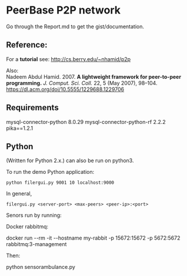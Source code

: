 # PeerBase P2P network
Go through the Report.md to get the gist/documentation. 
## Reference:

For a **tutorial** see: http://cs.berry.edu/~nhamid/p2p

Also: <br>
Nadeem Abdul Hamid. 2007. **A lightweight framework for peer-to-peer programming.** *J. Comput. Sci. Coll.* 22, 5 (May 2007), 98–104.
https://dl.acm.org/doi/10.5555/1229688.1229706

## Requirements

mysql-connector-python    8.0.29
mysql-connector-python-rf 2.2.2
pika==1.2.1


## Python

(Written for Python 2.x.) can also be run on python3.  

To run the demo Python application:
```
python filergui.py 9001 10 localhost:9000
```

In general,

```
filergui.py <server-port> <max-peers> <peer-ip>:<port>
```
Senors run by running:

Docker rabbitmq:

docker run --rm -it --hostname my-rabbit -p 15672:15672 -p 5672:5672 rabbitmq:3-management

Then:

python sensorambulance.py 
